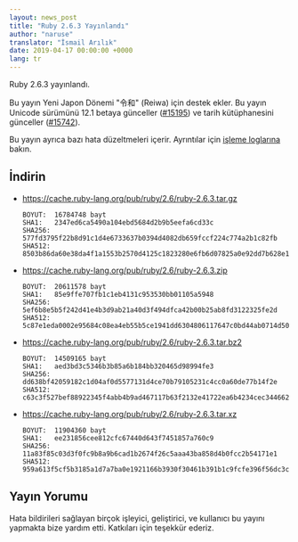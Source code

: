 ```yaml
---
layout: news_post
title: "Ruby 2.6.3 Yayınlandı"
author: "naruse"
translator: "İsmail Arılık"
date: 2019-04-17 00:00:00 +0000
lang: tr
---
```


Ruby 2.6.3 yayınlandı.

Bu yayın Yeni Japon Dönemi "令和" (Reiwa) için destek ekler.
Bu yayın Unicode sürümünü 12.1 betaya günceller ([#15195](https://bugs.ruby-lang.org/issues/15195)) ve tarih kütüphanesini günceller ([#15742](https://bugs.ruby-lang.org/issues/15742)).

Bu yayın ayrıca bazı hata düzeltmeleri içerir.
Ayrıntılar için [işleme loglarına](https://github.com/ruby/ruby/compare/v2_6_2...v2_6_3) bakın.

## İndirin

* <https://cache.ruby-lang.org/pub/ruby/2.6/ruby-2.6.3.tar.gz>

      BOYUT:  16784748 bayt
      SHA1:   2347ed6ca5490a104ebd5684d2b9b5eefa6cd33c
      SHA256: 577fd3795f22b8d91c1d4e6733637b0394d4082db659fccf224c774a2b1c82fb
      SHA512: 8503b86da60e38da4f1a1553b2570d4125c1823280e6fb6d07825a0e92dd7b628e13147ebde085702cbf5c5eddfe7fa5a2445996bc29164196a53bc917b02112

* <https://cache.ruby-lang.org/pub/ruby/2.6/ruby-2.6.3.zip>

      BOYUT:  20611578 bayt
      SHA1:   85e9ffe707fb1c1eb4131c953530bb01105a5948
      SHA256: 5ef6b8e5b5f242d41e4b3d9ab21a40d3f494dfca42b00b25ab8fd3122325fe2d
      SHA512: 5c87e1eda0002e95684c08ea4eb55b5ce1941dd6304806117647c0bd44ab0714d50fe3b24c322a4f5978286a5442ceaa2d141ebe7cfe07198e0a0b876af6c004

* <https://cache.ruby-lang.org/pub/ruby/2.6/ruby-2.6.3.tar.bz2>

      BOYUT:  14509165 bayt
      SHA1:   aed3bd3c5346b3b85a6b184bb320465d98994fe3
      SHA256: dd638bf42059182c1d04af0d5577131d4ce70b79105231c4cc0a60de77b14f2e
      SHA512: c63c3f527bef88922345f4abb4b9ad467117b63f2132e41722ea6b4234cec3446626c3338e673065a06d2894feee92472807c284cbe613a442c8fda234ea7f88

* <https://cache.ruby-lang.org/pub/ruby/2.6/ruby-2.6.3.tar.xz>

      BOYUT:  11904360 bayt
      SHA1:   ee231856cee812cfc67440d643f7451857a760c9
      SHA256: 11a83f85c03d3f0fc9b8a9b6cad1b2674f26c5aaa43ba858d4b0fcc2b54171e1
      SHA512: 959a613f5cf5b3185a1d7a7ba0e1921166b3930f30461b391b1c9fcfe396f56dc3c736123dfc7b4e72c32a97dc5a1eb1fd7f09bcc3793a3c5526f6644ba421c8

## Yayın Yorumu

Hata bildirileri sağlayan birçok işleyici, geliştirici, ve kullanıcı bu yayını yapmakta bize yardım etti.
Katkıları için teşekkür ederiz.
